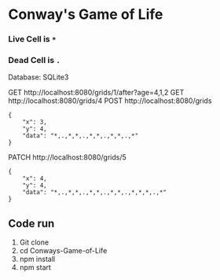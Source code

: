 # Conway's Game of Life

### Live Cell is `*`
### Dead Cell is `.`

Database: SQLite3

GET http://localhost:8080/grids/1/after?age=4,1,2
GET http://localhost:8080/grids/4
POST http://localhost:8080/grids
```
{
	"x": 3,
	"y": 4,
	"data": "*,.,*,*,.,*,*,.,*,*,.,*"
}
```
PATCH http://localhost:8080/grids/5
```
{
	"x": 4,
	"y": 4,
	"data": "*,.,*,*,.,*,*,.,*,*,.,*,*,*,.,*"
}
```

## Code run
1. Git clone
2. cd Conways-Game-of-Life
3. npm install
4. npm start